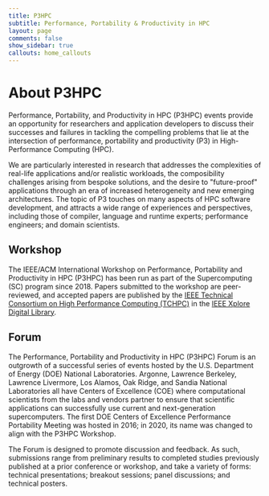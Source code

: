 ```yaml
---
title: P3HPC
subtitle: Performance, Portability & Productivity in HPC
layout: page
comments: false
show_sidebar: true
callouts: home_callouts
---
```


# About P3HPC

Performance, Portability, and Productivity in HPC (P3HPC) events provide an
opportunity for researchers and application developers to discuss their
successes and failures in tackling the compelling problems that lie at
the intersection of performance, portability and productivity (P3) in
High-Performance Computing (HPC).

We are particularly interested in research that addresses the complexities of
real-life applications and/or realistic workloads, the composibility challenges
arising from bespoke solutions, and the desire to "future-proof"  applications
through an era of increased heterogeneity and new emerging architectures. The
topic of P3 touches on many aspects of HPC software development, and attracts a
wide range of experiences and perspectives, including those of compiler,
language and runtime experts; performance engineers; and domain scientists.

## Workshop

The IEEE/ACM International Workshop on Performance, Portability and
Productivity in HPC (P3HPC) has been run as part of the Supercomputing (SC)
program since 2018.  Papers submitted to the workshop are peer-reviewed,
and accepted papers are published by the [IEEE Technical Consortium on High
Performance Computing (TCHPC)][TCHPC] in the [IEEE Xplore Digital
Library][IEEEXplore].

[TCHPC]: http://tc.computer.org/tchpc
[IEEEXplore]: https://ieeexplore.ieee.org/search/searchresult.jsp?newsearch=true&queryText=P3HPC

## Forum

The Performance, Portability and Productivity in HPC (P3HPC) Forum is an
outgrowth of a successful series of events hosted by the U.S. Department of
Energy (DOE) National Laboratories. Argonne, Lawrence Berkeley, Lawrence
Livermore, Los Alamos, Oak Ridge, and Sandia National Laboratories all have
Centers of Excellence (COE) where computational scientists from the labs and
vendors partner to ensure that scientific applications can successfully use
current and next-generation supercomputers. The first DOE Centers of Excellence
Performance Portability Meeting was hosted in 2016; in 2020, its name was
changed to align with the P3HPC Workshop.

The Forum is designed to promote discussion and feedback. As such, submissions
range from preliminary results to completed studies previously published at a
prior conference or workshop, and take a variety of forms: technical
presentations; breakout sessions; panel discussions; and technical posters.
